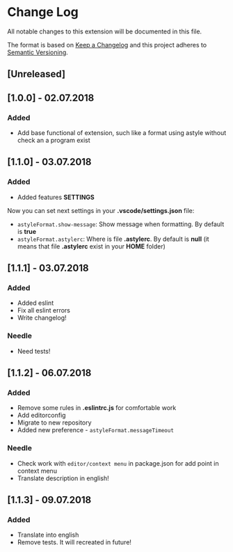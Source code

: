 # Change Log

All notable changes to this extension will be documented in this file.

The format is based on [Keep a Changelog](http://keepachangelog.com/en/1.0.0/)
and this project adheres to [Semantic Versioning](http://semver.org/spec/v2.0.0.html).

## [Unreleased]

## [1.0.0] - 02.07.2018

### Added

- Add base functional of extension, such like a format using astyle without check an a program exist

## [1.1.0] - 03.07.2018

### Added

- Added features __SETTINGS__

Now you can set next settings in your __.vscode/settings.json__ file:

- `astyleFormat.show-message`: Show message when formatting. By default is __true__
- `astyleFormat.astylerc`: Where is file __.astylerc__. By default is __null__ (it means that file __.astylerc__ exist in your __HOME__ folder)

## [1.1.1] - 03.07.2018

### Added

- Added eslint
- Fix all eslint errors
- Write changelog!

### Needle

- Need tests!

## [1.1.2] - 06.07.2018

### Added

- Remove some rules in __.eslintrc.js__ for comfortable work
- Add editorconfig
- Migrate to new repository
- Added new preference - `astyleFormat.messageTimeout`

### Needle

- Check work with `editor/context menu` in package.json for add point in context menu
- Translate description in english!

## [1.1.3] - 09.07.2018

### Added

- Translate into english
- Remove tests. It will recreated in future!